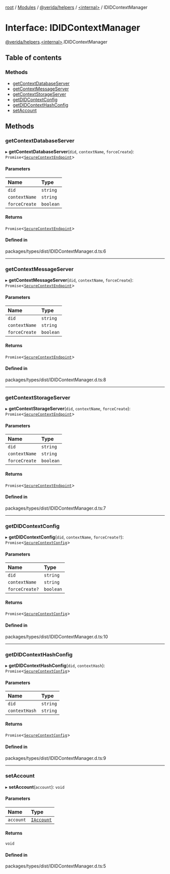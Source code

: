 [root](../README.md) / [Modules](../modules.md) / [@verida/helpers](../modules/verida_helpers.md) / [<internal\>](../modules/verida_helpers._internal_.md) / IDIDContextManager

# Interface: IDIDContextManager

[@verida/helpers](../modules/verida_helpers.md).[<internal\>](../modules/verida_helpers._internal_.md).IDIDContextManager

## Table of contents

### Methods

- [getContextDatabaseServer](verida_helpers._internal_.IDIDContextManager.md#getcontextdatabaseserver)
- [getContextMessageServer](verida_helpers._internal_.IDIDContextManager.md#getcontextmessageserver)
- [getContextStorageServer](verida_helpers._internal_.IDIDContextManager.md#getcontextstorageserver)
- [getDIDContextConfig](verida_helpers._internal_.IDIDContextManager.md#getdidcontextconfig)
- [getDIDContextHashConfig](verida_helpers._internal_.IDIDContextManager.md#getdidcontexthashconfig)
- [setAccount](verida_helpers._internal_.IDIDContextManager.md#setaccount)

## Methods

### getContextDatabaseServer

▸ **getContextDatabaseServer**(`did`, `contextName`, `forceCreate`): `Promise`<[`SecureContextEndpoint`](verida_helpers._internal_.SecureContextEndpoint.md)\>

#### Parameters

| Name | Type |
| :------ | :------ |
| `did` | `string` |
| `contextName` | `string` |
| `forceCreate` | `boolean` |

#### Returns

`Promise`<[`SecureContextEndpoint`](verida_helpers._internal_.SecureContextEndpoint.md)\>

#### Defined in

packages/types/dist/IDIDContextManager.d.ts:6

___

### getContextMessageServer

▸ **getContextMessageServer**(`did`, `contextName`, `forceCreate`): `Promise`<[`SecureContextEndpoint`](verida_helpers._internal_.SecureContextEndpoint.md)\>

#### Parameters

| Name | Type |
| :------ | :------ |
| `did` | `string` |
| `contextName` | `string` |
| `forceCreate` | `boolean` |

#### Returns

`Promise`<[`SecureContextEndpoint`](verida_helpers._internal_.SecureContextEndpoint.md)\>

#### Defined in

packages/types/dist/IDIDContextManager.d.ts:8

___

### getContextStorageServer

▸ **getContextStorageServer**(`did`, `contextName`, `forceCreate`): `Promise`<[`SecureContextEndpoint`](verida_helpers._internal_.SecureContextEndpoint.md)\>

#### Parameters

| Name | Type |
| :------ | :------ |
| `did` | `string` |
| `contextName` | `string` |
| `forceCreate` | `boolean` |

#### Returns

`Promise`<[`SecureContextEndpoint`](verida_helpers._internal_.SecureContextEndpoint.md)\>

#### Defined in

packages/types/dist/IDIDContextManager.d.ts:7

___

### getDIDContextConfig

▸ **getDIDContextConfig**(`did`, `contextName`, `forceCreate?`): `Promise`<[`SecureContextConfig`](verida_helpers._internal_.SecureContextConfig.md)\>

#### Parameters

| Name | Type |
| :------ | :------ |
| `did` | `string` |
| `contextName` | `string` |
| `forceCreate?` | `boolean` |

#### Returns

`Promise`<[`SecureContextConfig`](verida_helpers._internal_.SecureContextConfig.md)\>

#### Defined in

packages/types/dist/IDIDContextManager.d.ts:10

___

### getDIDContextHashConfig

▸ **getDIDContextHashConfig**(`did`, `contextHash`): `Promise`<[`SecureContextConfig`](verida_helpers._internal_.SecureContextConfig.md)\>

#### Parameters

| Name | Type |
| :------ | :------ |
| `did` | `string` |
| `contextHash` | `string` |

#### Returns

`Promise`<[`SecureContextConfig`](verida_helpers._internal_.SecureContextConfig.md)\>

#### Defined in

packages/types/dist/IDIDContextManager.d.ts:9

___

### setAccount

▸ **setAccount**(`account`): `void`

#### Parameters

| Name | Type |
| :------ | :------ |
| `account` | [`IAccount`](verida_helpers._internal_.IAccount.md) |

#### Returns

`void`

#### Defined in

packages/types/dist/IDIDContextManager.d.ts:5
